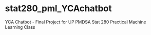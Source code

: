 # stat280_pml_YCAchatbot
YCA Chatbot - Final Project for UP PMDSA Stat 280 Practical Machine Learning Class

